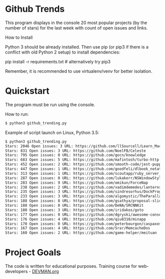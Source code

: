 # Github Trends

This program displays in the console 20 most popular projects (by the number of stars) for the last week with count of  open issues and links.

 How to Install

Python 3 should be already installed. Then use pip (or pip3 if there is a conflict with old Python 2 setup) to install dependencies:

pip install -r requirements.txt # alternatively try pip3

Remember, it is recommended to use virtualenv/venv for better isolation.

# Quickstart

The program must be run using the console.

How to run:
```bash
$ python3 github_trending.py
```
Example of script launch on Linux, Python 3.5:
```bash
$ python3 github_trending.py 
Stars: 2046 Open issues: 3 URL: https://github.com/llSourcell/Learn_Machine_Learning_in_3_Months
Stars: 831 Open issues: 3 URL: https://github.com/NoelFB/Celeste
Stars: 795 Open issues: 0 URL: https://github.com/gocn/knowledge
Stars: 683 Open issues: 5 URL: https://github.com/mafintosh/turbo-http
Stars: 452 Open issues: 2 URL: https://github.com/smooth-code/jest-puppeteer
Stars: 447 Open issues: 1 URL: https://github.com/goodfeli/dlbook_notation
Stars: 313 Open issues: 1 URL: https://github.com/scoutapp/ruby_server_timing
Stars: 287 Open issues: 0 URL: https://github.com/lukakerr/NSWindowStyles
Stars: 283 Open issues: 9 URL: https://github.com/omikun/ForceNap
Stars: 238 Open issues: 2 URL: https://github.com/vadimdemedes/lanterns
Stars: 235 Open issues: 3 URL: https://github.com/sindresorhus/DockProgress
Stars: 233 Open issues: 3 URL: https://github.com/algomystic/TheParallaxView
Stars: 188 Open issues: 8 URL: https://github.com/gsathya/proposal-slice-notation
Stars: 188 Open issues: 0 URL: https://github.com/DeNA/SRCNNKit
Stars: 180 Open issues: 3 URL: https://github.com/iridakos/goto
Stars: 177 Open issues: 0 URL: https://github.com/dgryski/awesome-consensus
Stars: 176 Open issues: 4 URL: https://github.com/qiu8310/minapp
Stars: 170 Open issues: 0 URL: https://github.com/peterbourgon/caspaxos
Stars: 167 Open issues: 4 URL: https://github.com/Srar/MemcacheDos
Stars: 160 Open issues: 2 URL: https://github.com/game-helper/meituan

```

# Project Goals

The code is written for educational purposes. Training course for web-developers - [DEVMAN.org](https://devman.org)
